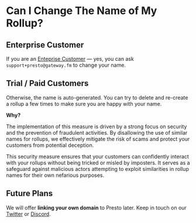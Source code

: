 # Can I Change The Name of My Rollup?

## Enterprise Customer

If you are an [Enteprise Customer](https://www.notion.so/Presto-User-Documentation-9227c945efe54e78a6b58d9c6d2f1f3f?pvs=21) — yes, you can ask `support+presto@gateway.fm` to change your name.

## Trial / Paid Customers

Otherwise, the name is auto-generated. You can try to delete and re-create a rollup a few times to make sure you are happy with your name.

**Why?**

The implementation of this measure is driven by a strong focus on security and the prevention of fraudulent activities. By disallowing the use of similar names for rollups, we effectively mitigate the risk of scams and protect your customers from potential deception.

This security measure ensures that your customers can confidently interact with your rollups without being tricked or misled by imposters. It serves as a safeguard against malicious actors attempting to exploit similarities in rollup names for their own nefarious purposes.

## Future Plans

We will offer **linking your own domain** to Presto later. Keep in touch on our [Twitter](https://twitter.com/gateway\_eth) or [Discord](https://discord.com/invite/3Edt7BCKyv).
